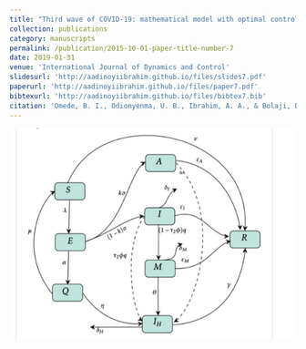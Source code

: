 ```yaml
---
title: "Third wave of COVID-19: mathematical model with optimal control strategy for reducing the disease burden in Nigeria "
collection: publications
category: manuscripts
permalink: /publication/2015-10-01-paper-title-number-7
date: 2019-01-31
venue: 'International Journal of Dynamics and Control'
slidesurl: 'http://aadinoyiibrahim.github.io/files/slides7.pdf'
paperurl: 'http://aadinoyiibrahim.github.io/files/paper7.pdf'
bibtexurl: 'http://aadinoyiibrahim.github.io/files/bibtex7.bib'
citation: 'Omede, B. I., Odionyenma, U. B., Ibrahim, A. A., & Bolaji, B. (2023). Third wave of COVID-19: mathematical model with optimal control strategy for reducing the disease burden in Nigeria. International Journal of Dynamics and Control, 11(1), 411-427.'
---
```


![Main figure for the paper](/images/3rd.png)
